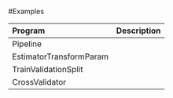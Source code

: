 #Examples

|Program   | Description  |
|:---------|:------------:|
|Pipeline  | |
|EstimatorTransformParam | |
|TrainValidationSplit | |
| CrossValidator | |
